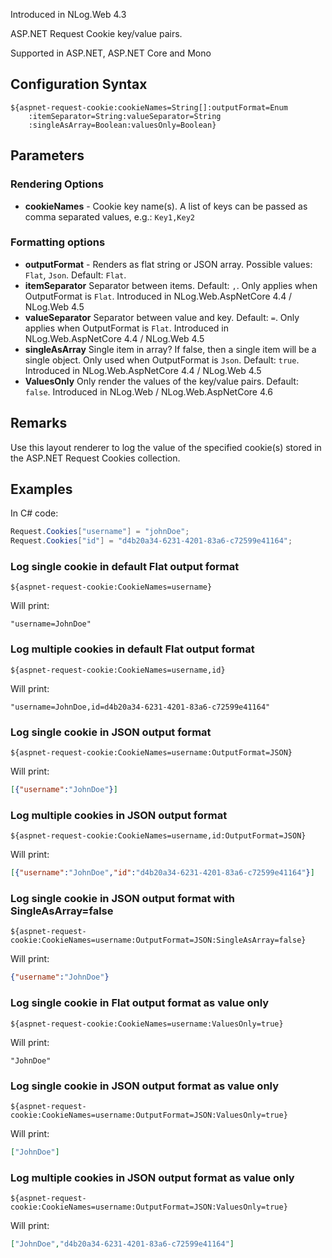 Introduced in NLog.Web 4.3

ASP.NET Request Cookie key/value pairs. 

Supported in ASP.NET, ASP.NET Core and Mono

## Configuration Syntax
```
${aspnet-request-cookie:cookieNames=String[]:outputFormat=Enum
    :itemSeparator=String:valueSeparator=String
    :singleAsArray=Boolean:valuesOnly=Boolean}
```

## Parameters
### Rendering Options
* **cookieNames** - Cookie key name(s). A list of keys can be passed as comma separated values, e.g.: `Key1,Key2`

### Formatting options
* **outputFormat** - Renders as flat string or JSON array. Possible values: `Flat`, `Json`. Default: `Flat`.
* **itemSeparator** Separator between items. Default: `,`. Only applies when OutputFormat is `Flat`. Introduced in NLog.Web.AspNetCore 4.4  / NLog.Web 4.5 
* **valueSeparator** Separator between value and key. Default: `=`. Only applies when OutputFormat is `Flat`. Introduced in NLog.Web.AspNetCore 4.4  / NLog.Web 4.5 
* **singleAsArray** Single item in array? If false, then a single item will be a single object. Only used when OutputFormat is `Json`. Default: `true`. Introduced in NLog.Web.AspNetCore 4.4  / NLog.Web 4.5 
* **ValuesOnly** Only render the values of the key/value pairs. Default: `false`. Introduced in NLog.Web / NLog.Web.AspNetCore 4.6


## Remarks
Use this layout renderer to log the value of the specified cookie(s) stored in the ASP.NET Request Cookies collection.

## Examples

In C# code:
```c#
Request.Cookies["username"] = "johnDoe";
Request.Cookies["id"] = "d4b20a34-6231-4201-83a6-c72599e41164";
```

### Log single cookie in default Flat output format
```
${aspnet-request-cookie:CookieNames=username}
```
Will print:
```
"username=JohnDoe"
```

### Log multiple cookies in default Flat output format
```
${aspnet-request-cookie:CookieNames=username,id}
```
Will print:
```
"username=JohnDoe,id=d4b20a34-6231-4201-83a6-c72599e41164"
```

### Log single cookie in JSON output format
```
${aspnet-request-cookie:CookieNames=username:OutputFormat=JSON}
```
Will print:
```json
[{"username":"JohnDoe"}]
```

### Log multiple cookies in JSON output format
```
${aspnet-request-cookie:CookieNames=username,id:OutputFormat=JSON}
```
Will print:
```json
[{"username":"JohnDoe","id":"d4b20a34-6231-4201-83a6-c72599e41164"}]
```

### Log single cookie in JSON output format with SingleAsArray=false
```
${aspnet-request-cookie:CookieNames=username:OutputFormat=JSON:SingleAsArray=false}
```
Will print:
```json
{"username":"JohnDoe"}
```

### Log single cookie in Flat output format as value only
```
${aspnet-request-cookie:CookieNames=username:ValuesOnly=true}
```
Will print:
```
"JohnDoe"
```

### Log single cookie in JSON output format as value only
```
${aspnet-request-cookie:CookieNames=username:OutputFormat=JSON:ValuesOnly=true}
```
Will print:
```json
["JohnDoe"]
```

### Log multiple cookies in JSON output format as value only
```
${aspnet-request-cookie:CookieNames=username:OutputFormat=JSON:ValuesOnly=true}
```
Will print:
```json
["JohnDoe","d4b20a34-6231-4201-83a6-c72599e41164"]
```
